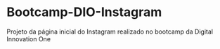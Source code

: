 # Bootcamp-DIO-Instagram
Projeto da página inicial do Instagram realizado no bootcamp da Digital Innovation One
